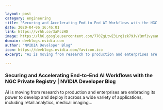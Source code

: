 ```yaml
---

layout: post
category: engineering
title: "Securing and Accelerating End-to-End AI Workflows with the NGC Private Registry"
date: 2020-04-06 16:46:01
link: https://vrhk.co/3aPczHD
image: https://lh6.googleusercontent.com/770ZgLtwZ3LrgIzk79JvYQmf1vyeamaHq9P6BgeikCtkqdwQZdCN0s8DajNV7pi5mgNeXDwTSHyBkhX3d_4f-x9lZS500uCktDnuTBfUVpdfR3DewNqPzxSnxTNkeTfXja4NfG04
domain: devblogs.nvidia.com
author: "NVIDIA Developer Blog"
icon: https://devblogs.nvidia.com/favicon.ico
excerpt: "AI is moving from research to production and enterprises are embracing its power to develop and deploy it across a wide variety of applications, including retail analytics, medical imaging…"

---
```


### Securing and Accelerating End-to-End AI Workflows with the NGC Private Registry | NVIDIA Developer Blog

AI is moving from research to production and enterprises are embracing its power to develop and deploy it across a wide variety of applications, including retail analytics, medical imaging…